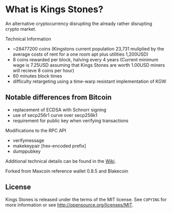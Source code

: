 What is Kings Stones?
==============

An alternative cryptocurrency disrupting the already rather disrupting crypto market.

Technical Information

+ ~28477200 coins (Kingstons current population 23,731 muliplied by the average costs of rent for a one room apt plus utilities 1,200USD)
+ 8 coins rewarded per block, halving every 4 years (Current minimum wage is 7.25USD assuming that Kings Stones are worth 1.00USD miners will recieve 8 coins per hour)
+ 60 minutes block times
+ difficulty retargeting using a time-warp resistant implementation of KGW

Notable differences from Bitcoin
-----------------------------

+ replacement of ECDSA with Schnorr signing
+ use of secp256r1 curve over secp256k1
+ requirement for public key when verifying transactions

Modifications to the RPC API
+ verifymessage <publickey> <signature> <message>
+ makekeypair [hex-encoded prefix]
+ dumppubkey <kingsstonescoinaddress>

Additional technical details can be found in the [Wiki](https://github.com/LinuxPhreak/kings-stones/wiki/_pages).

Forked from Maxcoin reference wallet 0.8.5 and Blakecoin

License
------

Kings Stones is released under the terms of the MIT license. See `COPYING` for more
information or see http://opensource.org/licenses/MIT.
